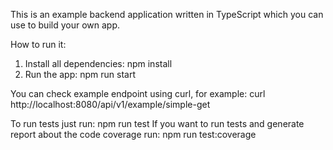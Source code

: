 This is an example backend application written in TypeScript which you can use to build your own app.

How to run it:

1. Install all dependencies: npm install
2. Run the app: npm run start

You can check example endpoint using curl, for example:
curl http://localhost:8080/api/v1/example/simple-get

To run tests just run: npm run test
If you want to run tests and generate report about the code coverage run: npm run test:coverage
